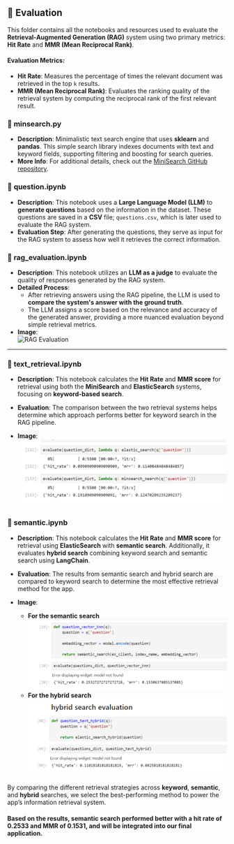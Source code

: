 ## 📂 **Evaluation**

This folder contains all the notebooks and resources used to evaluate the **Retrieval-Augmented Generation (RAG)** system using two primary metrics: **Hit Rate** and **MMR (Mean Reciprocal Rank)**.

#### **Evaluation Metrics:**

- **Hit Rate**: Measures the percentage of times the relevant document was retrieved in the top `k` results.
- **MMR (Mean Reciprocal Rank)**: Evaluates the ranking quality of the retrieval system by computing the reciprocal rank of the first relevant result.

### 📄 **minsearch.py**

- **Description**: Minimalistic text search engine that uses **sklearn** and **pandas**. This simple search library indexes documents with text and keyword fields, supporting filtering and boosting for search queries.
- **More Info**: For additional details, check out the [MiniSearch GitHub repository](https://github.com/alexeygrigorev/minsearch).

### 📄 **question.ipynb**

- **Description**: This notebook uses a **Large Language Model (LLM)** to **generate questions** based on the information in the dataset. These questions are saved in a **CSV** file; `questions.csv`, which is later used to evaluate the RAG system.
- **Evaluation Step**: After generating the questions, they serve as input for the RAG system to assess how well it retrieves the correct information.

### 📄 **rag_evaluation.ipynb**

- **Description**: This notebook utilizes an **LLM as a judge** to evaluate the quality of responses generated by the RAG system.
- **Detailed Process**:
  - After retrieving answers using the RAG pipeline, the LLM is used to **compare the system's answer with the ground truth**.
  - The LLM assigns a score based on the relevance and accuracy of the generated answer, providing a more nuanced evaluation beyond simple retrieval metrics.
- **Image**:  
  ![RAG Evaluation](../image/rag_evaluation.png)

---

### 📄 **text_retrieval.ipynb**

- **Description**: This notebook calculates the **Hit Rate** and **MMR score** for retrieval using both the **MiniSearch** and **ElasticSearch** systems, focusing on **keyword-based search**.
- **Evaluation**: The comparison between the two retrieval systems helps determine which approach performs better for keyword search in the RAG pipeline.

- **Image**:  
  ![Text Retrieval Evaluation](../image/text_retrival.png)

### 📄 **semantic.ipynb**

- **Description**: This notebook calculates the **Hit Rate** and **MMR score** for retrieval using **ElasticSearch** with **semantic search**. Additionally, it evaluates **hybrid search** combining keyword search and semantic search using **LangChain**.
- **Evaluation**: The results from semantic search and hybrid search are compared to keyword search to determine the most effective retrieval method for the app.

- **Image**:
  - **For the semantic search**
    ![Semantic Retrieval Evaluation](../image/semantic_search.png)
  - **For the hybrid search**
    ![hybrid Retrieval Evaluation](../image/hybrid_search.png)

By comparing the different retrieval strategies across **keyword**, **semantic**, and **hybrid** searches, we select the best-performing method to power the app’s information retrieval system.

#### Based on the results, semantic search performed better with a hit rate of 0.2533 and MMR of 0.1531, and will be integrated into our final application.
